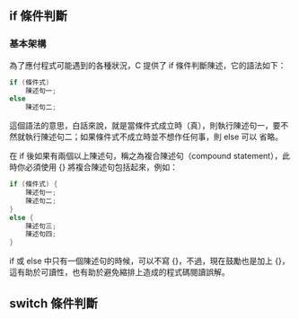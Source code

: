 ## if 條件判斷
### 基本架構
為了應付程式可能遇到的各種狀況，C 提供了 if 條件判斷陳述，它的語法如下：
```c
if (條件式) 
    陳述句一; 
else 
    陳述句二;
```
這個語法的意思，白話來說，就是當條件式成立時（真），則執行陳述句一，要不然就執行陳述句二；如果條件式不成立時並不想作任何事，則 else 可以 省略。

在 if 後如果有兩個以上陳述句，稱之為複合陳述句（compound statement），此時你必須使用 {} 將複合陳述句包括起來，例如：
```c
if (條件式) { 
    陳述句一; 
    陳述句二; 
} 
else { 
    陳述句三; 
    陳述句四; 
}
```
if 或 else 中只有一個陳述句的時候，可以不寫 {}，不過，現在鼓勵也是加上 {}，這有助於可讀性，也有助於避免縮排上造成的程式碼閱讀誤解。
### 

## switch 條件判斷

